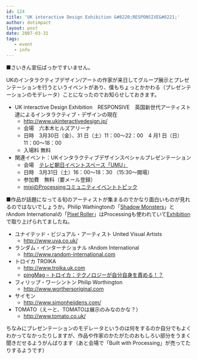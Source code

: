 ```yaml
---
id: 124
title: 'UK interactive Design Exhibition &#8220;RESPONSIVE&#8221;'
author: dotimpact
layout: post
date: 2007-03-31
tags:
   - event
   - info
---
```

■さいきん宣伝ばっかですいません。

UKのインタラクティブデザイン/アートの作家が来日してグループ展示とプレゼンテーションを行うというイベントがあり、僕もちょっとかかわる（プレゼンテーションのモデレータ）ことになったのでお知らせしておきます。

  * UK interactive Design Exhibition　RESPONSIVE　英国新世代アーティスト達によるインタラクティブ・デザインの現在 
      * <http://www.ukinteractivedesign.jp/>
      * 会場　六本木ヒルズアリーナ
      * 日時　3月30日（金）、31 日（土）11：00〜22：00　4 月1 日（日）11：00〜18：00
      * 入場料 無料
  * 関連イベント：UKインタラクティブデザインスペシャルプレゼンテーション 
      * 会場　[テレビ朝日イベントスペース「UMU」][1]
      * 日時　3月31日（土）16：00〜18：30 （15:30〜開場）
      * 参加費　無料（要メール登録） 
      * [mixiのProcessingコミュニティイベントトピック][2]

■作品が話題になってる旬のアーティストが集まるのでかなり面白いものが見れるのではないでしょうか。Philip Wathingtonの「[Shadow Monsters][3]」とrAndom Internationalの「[Pixel Roller][4]」はProcessingも使われていて[Exhibition][5]で取り上げられてましたね。

  * ユナイテッド・ビジュアル・アーティスト United Visual Artists 
      * <http://www.uva.co.uk/>
  * ランダム・インターナショナル rAndom International 
      * <http://www.random-international.com>
  * トロイカ TROIKA 
      * <http://www.troika.uk.com>
      * [pingMag &#8211; トロイカ：テクノロジーが自分自身を責める！？][6]
  * フィリップ・ワーシントン Philip Worthington 
      * <http://www.worthersoriginal.com>
  * サイモン 
      * <http://www.simonheijdens.com/>
  * TOMATO（えーと、TOMATOは展示のみなのかな？） 
      * <http://www.tomato.co.uk/>

ちなみにプレゼンテーションのモデレータというのは何をするのか自分でもよくわかってなかったりしますが、作品や作家のかたがたのおもしろい部分をうまく聞きだせるようがんばります（あと会場で「Built with Processing」が売ってたりするようです）

 [1]: http://www.tv-asahi.co.jp/hq/umu/
 [2]: http://mixi.jp/view_event.pl?id=16553149&comment_count=3&comm_id=3181
 [3]: http://worthersoriginal.com/viki/#page=shadowmonsters
 [4]: http://www.random-international.com/pixelroller-overview/
 [5]: http://processing.org/exhibition/
 [6]: http://pingmag.jp/J/2007/03/09/troika-making-technology-blame-itself/
